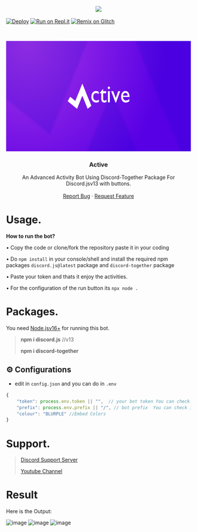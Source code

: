 
<center><img src="https://capsule-render.vercel.app/api?type=waving&color=gradient&height=200&section=header&text=Active&fontSize=80&fontAlignY=35&animation=twinkling&fontColor=gradient" /></center>

[![Deploy](https://www.herokucdn.com/deploy/button.svg)](https://heroku.com/deploy?template=https://github.com/Hypwreck/Active)
[![Run on Repl.it](https://repl.it/badge/github/brblacky/lavamusic)](https://repl.it/github/Hypwreck/Active)
[![Remix on Glitch](https://cdn.glitch.com/2703baf2-b643-4da7-ab91-7ee2a2d00b5b%2Fremix-button.svg)](https://glitch.com/edit/#!/import/github/Hypwreck/Active)

<!-- PROJECT LOGO -->
<br />
<p align="center">
  <a href="https://github.com/Hypwreck/Active">
    <img src="https://github.com/Hypwreck/Active/blob/main/notgovernmeadsnt.png" alt="Pbot-plus" width="600" height="300">
  </a>

  <h3 align="center">Active</h3>

  <p align="center">
    An Advanced Activity Bot Using Discord-Together Package For Discord.jsv13 with buttons.
    <br />
    <br />
    <a href="https://github.com/Hypwreck/Active/issues">Report Bug</a>
    ·
    <a href="https://github.com/Hypwreck/Active/issues">Request Feature</a>
  </p>
</p>

# Usage.

__How to run the bot?__

• Copy the code or clone/fork the repository paste it in your coding  

• Do `npm install` in your console/shell and install the required npm packages `discord.js@latest` package and `discord-together` package

• Paste your token and thats it enjoy the activities.

• For the configuration of the run button its `npx node .`

# Packages.

You need [Node.jsv16+](https://nodejs.org/en/) for running this bot.

> **npm i discord.js** //v13
>
> **npm i discord-together**

## ⚙️ Configurations
- edit in `config.json` and you can do in `.env` 
```js
{
    "token": process.env.token || "",  // your bot token You can check index.js for process.env.token
    "prefix": process.env.prefix || "/", // bot prefix  You can check index.js for process.env.prefix
    "colour": "BLURPLE" //Embed Colors
}
```

# Support.

> [Discord Support Server](https://discord.gg/FdAPpZXpJF)
> 
> [Youtube Channel](https://www.youtube.com/channel/UCxLLUfZ-CXEgsJpZOe8pSPA)

# Result

Here is the Output: 

![image](https://user-images.githubusercontent.com/89440730/147867829-2f5ba7b6-26ac-45e7-86a6-d3099eb72035.png)
![image](https://user-images.githubusercontent.com/89440730/147867855-65bfaf6f-816b-471f-b59f-dd2365af7955.png)
![image](https://user-images.githubusercontent.com/89440730/147867885-41e6d2bb-c1da-4fcf-a6db-2c7a7d24304c.png)
